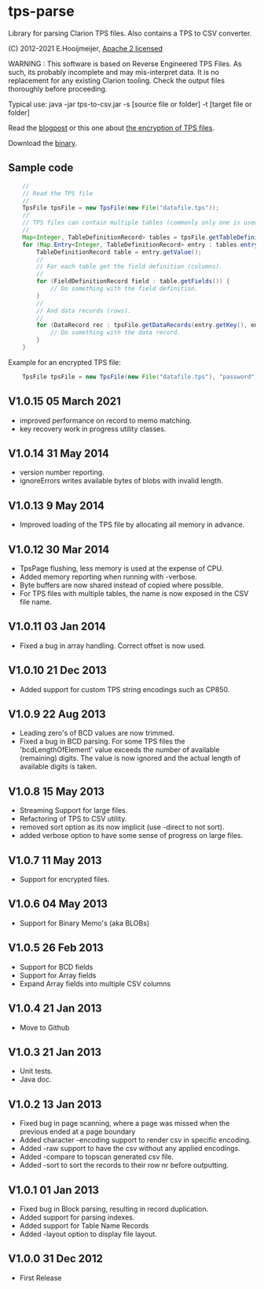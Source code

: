 tps-parse
=========

Library for parsing Clarion TPS files. Also contains a TPS to CSV converter.

(C) 2012-2021 E.Hooijmeijer, [Apache 2 licensed](https://www.apache.org/licenses/LICENSE-2.0.html)

WARNING : This software is based on Reverse Engineered TPS Files.
          As such, its probably incomplete and may mis-interpret data.
          It is no replacement for any existing Clarion tooling.
          Check the output files thoroughly before proceeding.

Typical use:
 java -jar tps-to-csv.jar -s [source file or folder] -t [target file or folder]

Read the [blogpost](http://blog.42.nl/articles/liberating-data-from-clarion-tps-files) or this one about [the encryption of TPS files](http://blog.42.nl/articles/liberating-data-from-encrypted-tps-files/).

Download the [binary](http://www.ctrl-alt-dev.nl/Projects/TPS-to-CSV/TPS-to-CSV.html).

Sample code
-----------

```java
    //
    // Read the TPS file
    //
    TpsFile tpsFile = new TpsFile(new File("datafile.tps"));
    //
    // TPS files can contain multiple tables (commonly only one is used).
    //
    Map<Integer, TableDefinitionRecord> tables = tpsFile.getTableDefinitions(false);
    for (Map.Entry<Integer, TableDefinitionRecord> entry : tables.entrySet()) {
        TableDefinitionRecord table = entry.getValue();
        //
        // For each table get the field definition (columns).
        //
        for (FieldDefinitionRecord field : table.getFields()) {
            // Do something with the field definition.
        }
        //
        // And data records (rows).
        //
        for (DataRecord rec : tpsFile.getDataRecords(entry.getKey(), entry.getValue(), false)) {
            // Do something with the data record.
        }
    }
```

Example for an encrypted TPS file:

```java
    TpsFile tpsFile = new TpsFile(new File("datafile.tps"), "password");
```

V1.0.15 05 March 2021
-------------------
- improved performance on record to memo matching. 
- key recovery work in progress utility classes.

V1.0.14 31 May 2014
------------------
- version number reporting.
- ignoreErrors writes available bytes of blobs with invalid length.  

V1.0.13 9 May 2014
------------------
- Improved loading of the TPS file by allocating all memory in advance. 

V1.0.12 30 Mar 2014
------------------
- TpsPage flushing, less memory is used at the expense of CPU.
- Added memory reporting when running with -verbose.
- Byte buffers are now shared instead of copied where possible.
- For TPS files with multiple tables, the name is now exposed in the CSV file name.    

V1.0.11 03 Jan 2014
------------------
- Fixed a bug in array handling. Correct offset is now used.    

V1.0.10 21 Dec 2013
------------------
- Added support for custom TPS string encodings such as CP850. 

V1.0.9 22 Aug 2013
------------------
- Leading zero's of BCD values are now trimmed.
- Fixed a bug in BCD parsing. 
  For some TPS files the 'bcdLengthOfElement' value exceeds the number of available (remaining) digits.
  The value is now ignored and the actual length of available digits is taken.   

V1.0.8 15 May 2013
------------------
- Streaming Support for large files.
- Refactoring of TPS to CSV utility. 
- removed sort option as its now implicit (use -direct to not sort).
- added verbose option to have some sense of progress on large files.

V1.0.7 11 May 2013
------------------
- Support for encrypted files.

V1.0.6 04 May 2013
------------------
- Support for Binary Memo's (aka BLOBs)

V1.0.5 26 Feb 2013
------------------
- Support for BCD fields
- Support for Array fields
- Expand Array fields into multiple CSV columns

V1.0.4 21 Jan 2013
------------------
- Move to Github 

V1.0.3 21 Jan 2013
------------------
- Unit tests.
- Java doc.

V1.0.2 13 Jan 2013
------------------

- Fixed bug in page scanning, where a page was missed when the previous ended at a page boundary
- Added character -encoding support to render csv in specific encoding.
- Added -raw support to have the csv without any applied encodings.
- Added -compare to topscan generated csv file.
- Added -sort to sort the records to their row nr before outputting.

V1.0.1  01 Jan 2013
-------------------
- Fixed bug in Block parsing, resulting in record duplication.
- Added support for parsing indexes.
- Added support for Table Name Records
- Added -layout option to display file layout.

V1.0.0  31 Dec 2012
-------------------
- First Release

